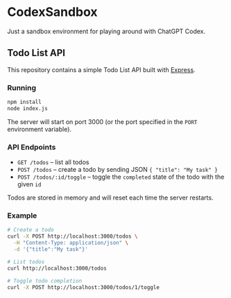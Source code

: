 # CodexSandbox

Just a sandbox environment for playing around with ChatGPT Codex.

## Todo List API

This repository contains a simple Todo List API built with [Express](https://expressjs.com/).

### Running

```bash
npm install
node index.js
```

The server will start on port 3000 (or the port specified in the `PORT` environment variable).

### API Endpoints

- `GET /todos` – list all todos
- `POST /todos` – create a todo by sending JSON `{ "title": "My task" }`
- `POST /todos/:id/toggle` – toggle the `completed` state of the todo with the given `id`

Todos are stored in memory and will reset each time the server restarts.

### Example

```bash
# Create a todo
curl -X POST http://localhost:3000/todos \
  -H "Content-Type: application/json" \
  -d '{"title":"My task"}'

# List todos
curl http://localhost:3000/todos

# Toggle todo completion
curl -X POST http://localhost:3000/todos/1/toggle
```
